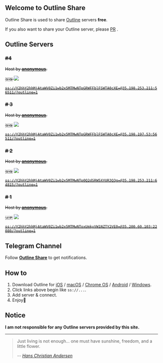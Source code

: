 ## Welcome to Outline Share

Outline Share is used to share [Outline](https://getoutline.org) servers **free**.

If you also want to share your Outline server, please [PR](https://github.com/FradSer/outline-share/pulls) .

## <i class="fa fa-server"></i> Outline Servers

### <del>#4</del>

<del>Host by **[anonymous](http://www.wikiwand.com/en/Anonymous_(group))**.</del>

<del>🇸🇬 ![](http://img.shields.io/badge/status-working-brightgreen.svg)</del>

<del>[`ss://Y2hhY2hhMjAtaWV0Zi1wb2x5MTMwNTpGRWFFblFSWTA0cXE=@35.198.253.211:56511/?outline=1`](ss://Y2hhY2hhMjAtaWV0Zi1wb2x5MTMwNTpGRWFFblFSWTA0cXE=@35.198.253.211:56511/?outline=1)</del>

### <del># 3</del>

<del>Host by **[anonymous](http://www.wikiwand.com/en/Anonymous_(group))**.</del>

<del>🇸🇬</del> ![](http://img.shields.io/badge/status-stopped-brightred.svg)

<del>[`ss://Y2hhY2hhMjAtaWV0Zi1wb2x5MTMwNTpGRWFFblFSWTA0cXE=@35.198.197.53:56511/?outline=1`](ss://Y2hhY2hhMjAtaWV0Zi1wb2x5MTMwNTpGRWFFblFSWTA0cXE=@35.198.197.53:56511/?outline=1)</del>

### <del># 2</del>

<del>Host by **[anonymous](http://www.wikiwand.com/en/Anonymous_(group))**.</del>

<del>🇸🇬</del> ![](http://img.shields.io/badge/status-stopped-brightred.svg)

<del>[`ss://Y2hhY2hhMjAtaWV0Zi1wb2x5MTMwNTp0Q2dSRW5XYUR3Q3g=@35.198.253.211:64815/?outline=1`](ss://Y2hhY2hhMjAtaWV0Zi1wb2x5MTMwNTp0Q2dSRW5XYUR3Q3g=@35.198.253.211:64815/?outline=1)</del>

### <del># 1</del>

<del>Host by **[anonymous](http://www.wikiwand.com/en/Anonymous_(group))**.</del>

<del>🇯🇵</del> ![](http://img.shields.io/badge/status-stopped-brightred.svg)

<del>[`ss://Y2hhY2hhMjAtaWV0Zi1wb2x5MTMwNToxUmkyVW1NZTY2VE0=@35.200.60.103:22080/?outline=1`](ss://Y2hhY2hhMjAtaWV0Zi1wb2x5MTMwNToxUmkyVW1NZTY2VE0=@35.200.60.103:22080/?outline=1)</del>

## Telegram Channel

Follow **[Outline Share](https://t.me/outlineshare)** to get notifications.

## How to

1. Download Outline for [iOS](https://itunes.apple.com/us/app/outline-app/id1356177741) / [macOS](https://itunes.apple.com/us/app/outline-app/id1356178125) / [Chrome OS](https://play.google.com/store/apps/details?id=org.outline.android.client) / [Android](https://play.google.com/store/apps/details?id=org.outline.android.client) / [Windows](https://raw.githubusercontent.com/Jigsaw-Code/outline-releases/master/client/Outline-Client.exe). 
2. Click links above begin like `ss://...`.
3. Add server & connect.
4. Enjoy🍻


## Notice

**I am not responsible for any Outline servers provided by this site.**

------

> Just living is not enough... one must have sunshine, freedom, and a little flower.
>
> -- <cite>[Hans Christian Andersen](http://www.wikiwand.com/en/Hans_Christian_Andersen)</cite>
